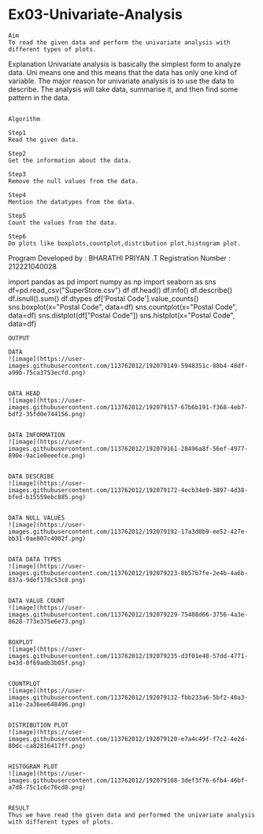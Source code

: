 # Ex03-Univariate-Analysis
~~~
Aim
To read the given data and perform the univariate analysis with different types of plots.

~~~

Explanation
Univariate analysis is basically the simplest form to analyze data. Uni means one and this means that the data has only one kind of variable. The major reason for univariate analysis is to use the data to describe. The analysis will take data, summarise it, and then find some pattern in the data.


~~~

Algorithm

Step1
Read the given data.

Step2
Get the information about the data.

Step3
Remove the null values from the data.

Step4
Mention the datatypes from the data.

Step5
Count the values from the data.

Step6
Do plots like boxplots,countplot,distribution plot,histogram plot.

~~~

Program
Developed by : BHARATHI PRIYAN .T
Registration Number : 212221040028


import pandas as pd
import numpy as np
import seaborn as sns
df=pd.read_csv("SuperStore.csv")
df
df.head()
df.info()
df.describe()
df.isnull().sum()
df.dtypes
df['Postal Code'].value_counts()
sns.boxplot(x="Postal Code", data=df)
sns.countplot(x="Postal Code", data=df)
sns.distplot(df["Postal Code"])
sns.histplot(x="Postal Code", data=df)

~~~
OUTPUT

DATA
![image](https://user-images.githubusercontent.com/113762012/192079149-5948351c-88b4-48df-a99b-75ca3753ecfd.png)


DATA HEAD
![image](https://user-images.githubusercontent.com/113762012/192079157-67b6b191-f368-4eb7-bdf2-35fd0e744156.png)


DATA INFORMATION
![image](https://user-images.githubusercontent.com/113762012/192079161-28496a8f-56ef-4977-890e-9ac1e0eeefce.png)


DATA DESCRIBE
![image](https://user-images.githubusercontent.com/113762012/192079172-4ecb34e9-3897-4d38-bfed-b15559ebc885.png)


DATA NULL VALUES
![image](https://user-images.githubusercontent.com/113762012/192079192-17a3d0b9-ee52-427e-bb31-0ae807c4902f.png)


DATA DATA TYPES
![image](https://user-images.githubusercontent.com/113762012/192079223-8b57b7fe-2e4b-4a6b-837a-9def178c53c8.png)


DATA VALUE COUNT
![image](https://user-images.githubusercontent.com/113762012/192079229-75408d66-3756-4a3e-8628-773e375e6e73.png)


BOXPLOT
![image](https://user-images.githubusercontent.com/113762012/192079235-d3f01e48-57dd-4771-b43d-0f69adb3b05f.png)


COUNTPLOT
![image](https://user-images.githubusercontent.com/113762012/192079132-fbb233a6-5bf2-40a3-a11e-2a36ee648496.png)


DISTRIBUTION PLOT
![image](https://user-images.githubusercontent.com/113762012/192079120-e7a4c49f-f7c2-4e2d-80dc-ca82816417ff.png)


HISTOGRAM PLOT
![image](https://user-images.githubusercontent.com/113762012/192079108-3def3f76-6fb4-46bf-a7d8-75c1c6c76cd8.png)


RESULT
Thus we have read the given data and performed the univariate analysis with different types of plots.

